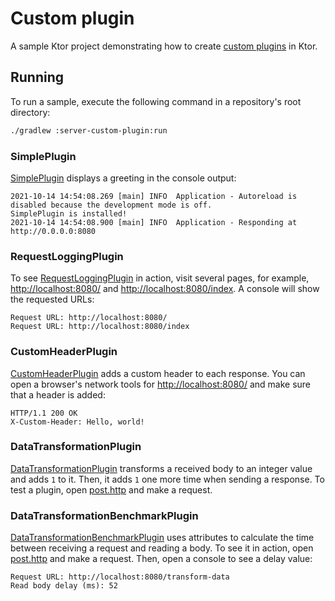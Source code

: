 # Custom plugin

A sample Ktor project demonstrating how to create [custom plugins](https://ktor.io/docs/custom-plugins.html) in Ktor.

## Running

To run a sample, execute the following command in a repository's root directory:

```bash
./gradlew :server-custom-plugin:run
```

### SimplePlugin

[SimplePlugin](../custom-plugin/src/main/kotlin/com/example/plugins/SimplePlugin.kt) displays a greeting in the console output:

```Console
2021-10-14 14:54:08.269 [main] INFO  Application - Autoreload is disabled because the development mode is off.
SimplePlugin is installed!
2021-10-14 14:54:08.900 [main] INFO  Application - Responding at http://0.0.0.0:8080
```

### RequestLoggingPlugin

To see [RequestLoggingPlugin](../custom-plugin/src/main/kotlin/com/example/plugins/RequestLoggingPlugin.kt) in action, visit several pages, for example, [http://localhost:8080/](http://localhost:8080/) and [http://localhost:8080/index](http://localhost:8080/index). A console will show the requested URLs:

```Console
Request URL: http://localhost:8080/
Request URL: http://localhost:8080/index
```

### CustomHeaderPlugin

[CustomHeaderPlugin](../custom-plugin/src/main/kotlin/com/example/plugins/CustomHeaderPlugin.kt) adds a custom header to each response. You can open a browser's network tools for [http://localhost:8080/](http://localhost:8080/) and make sure that a header is added:

```HTTP
HTTP/1.1 200 OK
X-Custom-Header: Hello, world!
```

### DataTransformationPlugin
[DataTransformationPlugin](../custom-plugin/src/main/kotlin/com/example/plugins/DataTransformationPlugin.kt) transforms a received body to an integer value and adds `1` to it. Then, it adds `1` one more time when sending a response. To test a plugin, open [post.http](post.http) and make a request.

### DataTransformationBenchmarkPlugin
[DataTransformationBenchmarkPlugin](../custom-plugin/src/main/kotlin/com/example/plugins/DataTransformationBenchmarkPlugin.kt) uses attributes to calculate the time between receiving a request and reading a body. To see it in action, open [post.http](post.http) and make a request. Then, open a console to see a delay value:

```Console
Request URL: http://localhost:8080/transform-data
Read body delay (ms): 52
```
